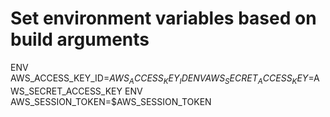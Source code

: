 # Set environment variables based on build arguments
ENV AWS_ACCESS_KEY_ID=$AWS_ACCESS_KEY_ID
ENV AWS_SECRET_ACCESS_KEY=$AWS_SECRET_ACCESS_KEY
ENV AWS_SESSION_TOKEN=$AWS_SESSION_TOKEN
